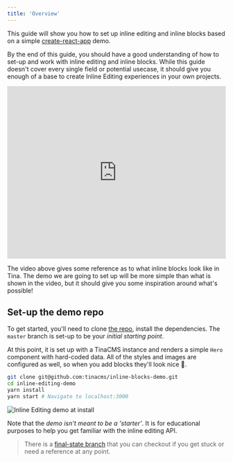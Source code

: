 ```yaml
---
title: 'Overview'
---
```


This guide will show you how to set up inline editing and inline blocks based on a simple [create-react-app](https://reactjs.org/docs/create-a-new-react-app.html) demo.

By the end of this guide, you should have a good understanding of how to set-up and work with inline editing and inline blocks. While this guide doesn't cover every single field or potential usecase, it should give you enough of a base to create Inline Editing experiences in your own projects.

<iframe width="100%" height="398" src="https://www.youtube.com/embed/4qGz0cP_DSA" frameborder="0" allow="accelerometer; autoplay; encrypted-media; gyroscope; picture-in-picture" allowfullscreen></iframe>

The video above gives some reference as to what inline blocks look like in Tina. The demo we are going to set up will be more simple than what is shown in the video, but it should give you some inspiration around what's possible!

## Set-up the demo repo

To get started, you'll need to clone [the repo](https://github.com/tinacms/inline-blocks-demo), install the dependencies. The `master` branch is set-up to be your _initial starting point_.

At this point, it is set up with a TinaCMS instance and renders a simple `Hero` component with hard-coded data. All of the styles and images are configured as well, so when you add blocks they'll look nice 💅.

```bash
git clone git@github.com:tinacms/inline-blocks-demo.git
cd inline-editing-demo
yarn install
yarn start # Navigate to localhost:3000
```

![Inline Editing demo at install](/img/inline-editing-guide/step1-install.png)

Note that the _demo isn't meant to be a 'starter'_. It is for educational purposes to help you get familiar with the inline editing API.

> There is a [final-state branch](https://github.com/tinacms/inline-blocks-demo/tree/final-state) that you can checkout if you get stuck or need a reference at any point.

